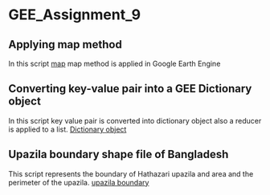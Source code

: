 # GEE_Assignment_9
## Applying map method
In this script [map](https://code.earthengine.google.com/da7922a9fba5ae0f602232ddf4474bf6) map method is applied in Google Earth Engine

## Converting key-value pair into a GEE Dictionary object
In this script key value pair is converted into dictionary object also a reducer is applied to a list. [Dictionary object](https://code.earthengine.google.com/bd135a979d8cb829cebb2ff70edd1693)

## Upazila boundary shape file of Bangladesh 

This script represents the boundary of Hathazari upazila and area and the perimeter of the upazila.
[upazila boundary](https://code.earthengine.google.com/78344f290590522fecd643aa5f32028d)
